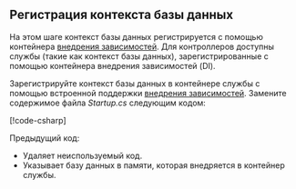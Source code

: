 ## <a name="register-the-database-context"></a>Регистрация контекста базы данных

На этом шаге контекст базы данных регистрируется с помощью контейнера [внедрения зависимостей](xref:fundamentals/dependency-injection). Для контроллеров доступны службы (такие как контекст базы данных), зарегистрированные с помощью контейнера внедрения зависимостей (DI).

Зарегистрируйте контекст базы данных в контейнере службы с помощью встроенной поддержки [внедрения зависимостей](xref:fundamentals/dependency-injection). Замените содержимое файла *Startup.cs* следующим кодом:

[!code-csharp[](../../tutorials/first-web-api/samples/2.0/TodoApi/Startup.cs?highlight=2,4,12-13)]

Предыдущий код:

* Удаляет неиспользуемый код.
* Указывает базу данных в памяти, которая внедряется в контейнер службы.